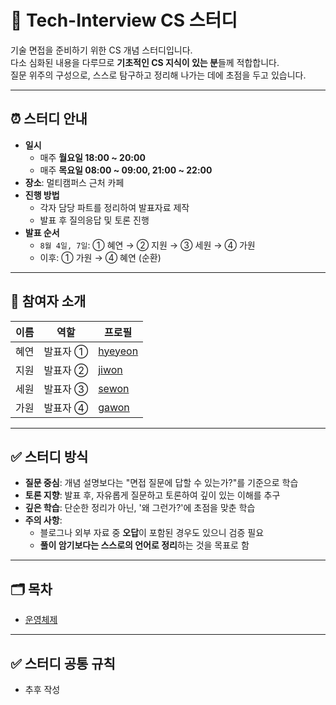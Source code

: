 # 🧠 Tech-Interview CS 스터디

기술 면접을 준비하기 위한 CS 개념 스터디입니다.  
다소 심화된 내용을 다루므로 **기초적인 CS 지식이 있는 분**들께 적합합니다.  
질문 위주의 구성으로, 스스로 탐구하고 정리해 나가는 데에 초점을 두고 있습니다.

---

## ⏰ 스터디 안내

- **일시**
  - 매주 **월요일 18:00 ~ 20:00**
  - 매주 **목요일 08:00 ~ 09:00, 21:00 ~ 22:00**
- **장소**: 멀티캠퍼스 근처 카페
- **진행 방법**
  - 각자 담당 파트를 정리하여 발표자료 제작
  - 발표 후 질의응답 및 토론 진행
- **발표 순서**
  - `8월 4일, 7일`: ① 혜연 → ② 지원 → ③ 세원 → ④ 가원
  - 이후: ① 가원 → ④ 혜연 (순환)

---

## 👥 참여자 소개

| 이름 | 역할 | 프로필 |
|------|------|------|
| 혜연 | 발표자 ① | [hyeyeon](https://github.com/Hey0140)  |
| 지원 | 발표자 ② | [jiwon](https://github.com/Sonji-1) |
| 세원 | 발표자 ③ | [sewon](https://github.com/DawnteaStudio) |
| 가원 | 발표자 ④ | [gawon](https://github.com/kgw0124) |

---

## ✅ 스터디 방식

- **질문 중심**: 개념 설명보다는 "면접 질문에 답할 수 있는가?"를 기준으로 학습
- **토론 지향**: 발표 후, 자유롭게 질문하고 토론하여 깊이 있는 이해를 추구
- **깊은 학습**: 단순한 정리가 아닌, '왜 그런가?'에 초점을 맞춘 학습
- **주의 사항**:
  - 블로그나 외부 자료 중 **오답**이 포함된 경우도 있으니 검증 필요
  - **풀이 암기보다는 스스로의 언어로 정리**하는 것을 목표로 함

---

## 🗂️ 목차

- [운영체제](https://github.com/ssafy20-CS-study/Operating-System/tree/main)

---

## ✅ 스터디 공통 규칙

- 추후 작성
